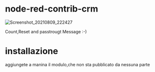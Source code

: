 # node-red-contrib-crm

![Screenshot_20210809_222427](https://user-images.githubusercontent.com/68069659/128769623-32b72cc2-3d2b-4676-8622-94dde396c7ed.png)


Count,Reset and passtrougt Message  :-)

# installazione 

aggiungete a manina il modulo,che non sta pubblicato da nessuna parte
